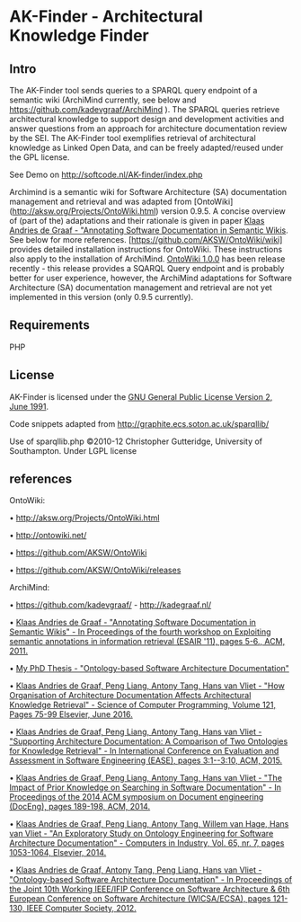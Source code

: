 # AK-Finder - Architectural Knowledge Finder #

## Intro ##

The AK-Finder tool sends queries to a SPARQL query endpoint of a semantic wiki (ArchiMind currently, see below and https://github.com/kadevgraaf/ArchiMind ). 
The SPARQL queries retrieve architectural knowledge to support design and development activities and answer questions from an approach for architecture documentation review by the SEI.
The AK-Finder tool exemplifies retrieval of architectural knowledge as Linked Open Data, and can be freely adapted/reused under the GPL license.

See Demo on http://softcode.nl/AK-finder/index.php

Archimind is a semantic wiki for Software Architecture (SA) documentation management and retrieval and was adapted from [OntoWiki] (http://aksw.org/Projects/OntoWiki.html) version 0.9.5. A concise overview of (part of the) adaptations and their rationale is given in paper [Klaas Andries de Graaf - "Annotating Software Documentation in Semantic Wikis](http://kadegraaf.nl/Annotating%20Software%20Documentation%20in%20Semantic%20Wikis%20-%20Klaas%20Andries%20de%20Graaf.pdf). See below for more references.
[https://github.com/AKSW/OntoWiki/wiki] provides detailed installation instructions for OntoWiki. These instructions also apply to the installation of ArchiMind.
[OntoWiki 1.0.0](https://github.com/AKSW/OntoWiki/releases) has been release recently - this release provides a SQARQL Query endpoint and is probably better for user experience, however, the ArchiMind adaptations for Software Architecture (SA) documentation management and retrieval are not yet implemented in this version (only 0.9.5 currently).

## Requirements ##

PHP

## License ##

AK-Finder is licensed under the [GNU General Public License Version 2, June 1991](http://www.gnu.org/licenses/gpl-2.0.txt).

Code snippets adapted from http://graphite.ecs.soton.ac.uk/sparqllib/

Use of sparqllib.php
©2010-12 Christopher Gutteridge, University of Southampton.
Under LGPL license

## references ##

OntoWiki:

• http://aksw.org/Projects/OntoWiki.html

• http://ontowiki.net/

• https://github.com/AKSW/OntoWiki

• https://github.com/AKSW/OntoWiki/releases

ArchiMind:

• https://github.com/kadevgraaf/ - http://kadegraaf.nl/

• [Klaas Andries de Graaf - "Annotating Software Documentation in Semantic Wikis" - In Proceedings of the fourth workshop on Exploiting semantic annotations in information retrieval (ESAIR '11), pages 5-6., ACM, 2011. ](http://kadegraaf.nl/Annotating%20Software%20Documentation%20in%20Semantic%20Wikis%20-%20Klaas%20Andries%20de%20Graaf.pdf)

• [My PhD Thesis - "Ontology-based Software Architecture Documentation"](http://kadegraaf.nl/Klaas%20Andries%20de%20Graaf%20-%20PhD%20Thesis%20-%20Ontology-based%20Software%20Architecture%20Documentation.pdf)

• [Klaas Andries de Graaf, Peng Liang, Antony Tang, Hans van Vliet - "How Organisation of Architecture Documentation Affects Architectural Knowledge Retrieval" - Science of Computer Programming, Volume 121, Pages 75-99 Elsevier, June 2016. ](http://kadegraaf.nl/How%20Organisation%20of%20Architecture%20Documentation%20Affects%20Architectural%20Knowledge%20Retrieval%20-%20Klaas%20Andries%20de%20Graaf,%20Peng%20Liang,%20Antony%20Tang,%20Hans%20van%20Vliet.pdf)

• [Klaas Andries de Graaf, Peng Liang, Antony Tang, Hans van Vliet - "Supporting Architecture Documentation: A Comparison of Two Ontologies for Knowledge Retrieval" - In International Conference on Evaluation and Assessment in Software Engineering (EASE), pages 3:1--3:10, ACM, 2015. ](http://kadegraaf.nl/Supporting%20Architecture%20Documentation%20-%20A%20Comparison%20of%20Two%20Ontologies%20for%20Knowledge%20Retrieval%20-%20Klaas%20Andries%20de%20Graaf,%20Peng%20Liang,%20Antony%20Tang,%20Hans%20van%20Vliet.pdf)

• [Klaas Andries de Graaf, Peng Liang, Antony Tang, Hans van Vliet - "The Impact of Prior Knowledge on Searching in Software Documentation" - In Proceedings of the 2014 ACM symposium on Document engineering (DocEng), pages 189-198, ACM, 2014. ](http://kadegraaf.nl/The%20impact%20of%20prior%20knowledge%20on%20searching%20in%20software%20documentation%20-%20Klaas%20Andries%20de%20Graaf,%20Peng%20Liang,%20Antony%20Tang,%20Hans%20van%20Vliet.pdf)

• [Klaas Andries de Graaf, Peng Liang, Antony Tang, Willem van Hage, Hans van Vliet - "An Exploratory Study on Ontology Engineering for Software Architecture Documentation" - Computers in Industry, Vol. 65, nr. 7, pages 1053-1064, Elsevier, 2014. ](http://kadegraaf.nl/An%20exploratory%20study%20on%20ontology%20engineering%20for%20software%20architecture%20documentation%20-%20Klaas%20Andries%20de%20Graaf,%20Peng%20Liang,%20Antony%20Tang,%20Hans%20van%20Vliet.pdf)

• [Klaas Andries de Graaf, Antony Tang, Peng Liang, Hans van Vliet - "Ontology-based Software Architecture Documentation" - In Proceedings of the Joint 10th Working IEEE/IFIP Conference on Software Architecture & 6th European Conference on Software Architecture (WICSA/ECSA), pages 121-130, IEEE Computer Society, 2012. ](http://kadegraaf.nl/Ontology-based%20Software%20Architecture%20Documentation%20-%20Klaas%20Andries%20de%20Graaf,%20Antony%20Tang,%20Peng%20Liang,%20Hans%20van%20Vliet.pdf.pdf)
